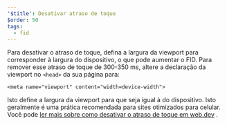 ```yaml
---
'$title': Desativar atraso de toque
$order: 50
tags:
  - fid
---
```


Para desativar o atraso de toque, defina a largura da viewport para corresponder à largura do dispositivo, o que pode aumentar o FID. Para remover esse atraso de toque de 300-350 ms, altere a declaração da viewport no `<head>` da sua página para:

```
<meta name="viewport" content="width=device-width">
```

Isto define a largura da viewport para que seja igual à do dispositivo. Isto geralmente é uma prática recomendada para sites otimizados para celular. Você pode [ler mais sobre como desativar o atraso de toque em web.dev](https://developers.google.com/web/updates/2013/12/300ms-tap-delay-gone-away) .
